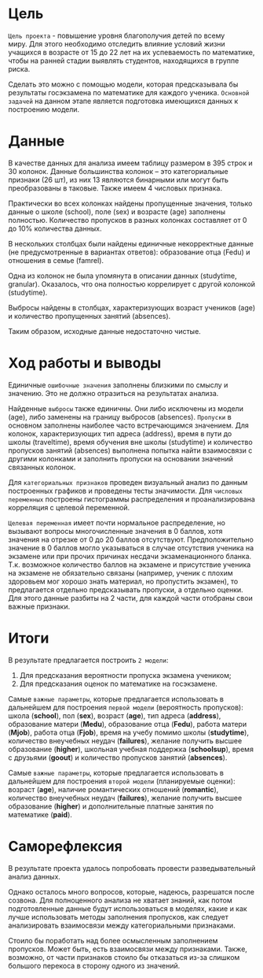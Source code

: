 Цель
=====================
`Цель проекта` - повышение уровня благополучия детей по всему миру. Для этого необходимо отследить влияние условий жизни учащихся в возрасте от 15 до 22 лет на их успеваемость по математике, чтобы на ранней стадии выявлять студентов, находящихся в группе риска.

Сделать это можно с помощью модели, которая предсказывала бы результаты госэкзамена по математике для каждого ученика. 
`Основной задачей` на данном этапе является подготовка имеющихся данных к построению модели.

Данные 
=====================
В качестве данных для анализа имеем таблицу размером в 395 строк и 30 колонок. Данные большинства колонок – это категориальные признаки (26 шт), из них 13 являются бинарными или могут быть преобразованы в таковые. Также имеем 4 числовых признака.

Практически во всех колонках найдены пропущенные значения, только данные о школе (school), поле (sex) и возрасте (age) заполнены полностью. Количество пропусков в разных колонках составляет от 0 до 10% количества данных.

В нескольких столбцах были найдены единичные некорректные данные (не предусмотренные в вариантах ответов): образование отца (Fedu) и отношения в семье (famrel).

Одна из колонок не была упомянута в описании данных (studytime, granular). Оказалось, что она полностью коррелирует c другой колонкой (studytime).

Выбросы найдены в столбцах, характеризующих возраст учеников (age) и количество пропущенных занятий (absences).

Таким образом, исходные данные недостаточно чистые.

Ход работы и выводы
=====================
Единичные `ошибочные значения` заполнены близкими по смыслу и значению. Это не должно отразиться на результатах анализа.

Найденные `выбросы` также единичны. Они либо исключены из модели (age), либо заменены на границу выбросов (absences).
`Пропуски` в основном заполнены наиболее часто встречающимся значением. Для колонок, характеризующих тип адреса (address), время в пути до школы (traveltime), время обучения вне школы (studytime) и количество пропусков занятий (absences) выполнена попытка найти взаимосвязи с другими колонками и заполнить пропуски на основании значений связанных колонок.

Для `категориальных признаков` проведен визуальный анализ по данным построенных графиков и проведены тесты значимости. Для `числовых переменных` построены гистограммы распределения и проанализирована корреляция с целевой переменной.

`Целевая переменная` имеет почти нормальное распределение, но вызывают вопросы многочисленные значения в 0 баллов, хотя значения на отрезке от 0 до 20 баллов отсутствуют. Предположительно значение в 0 баллов могло указываться в случае отсутствия ученика на экзамене или при прочих причинах несдачи экзаменационного бланка. Т.к. возможное количество баллов на экзамене и присутствие ученика на экзамене не обязательно связаны (например, ученик с плохим здоровьем мог хорошо знать материал, но пропустить экзамен), то предлагается отдельно предсказывать пропуски, а отдельно оценки. Для этого данные разбиты на 2 части, для каждой части отобраны свои важные признаки.

Итоги
=====================
В результате предлагается построить `2 модели`: 
1.	Для предсказания вероятности пропуска экзамена учеником;
2.	Для предсказания оценок по математике на госэкзамене.

Самые `важные параметры`, которые предлагается использовать в дальнейшем для построения `первой модели` (вероятность пропусков): школа (**school**), пол (**sex**), возраст (**age**), тип адреса (**address**), образование матери (**Medu**), образование отца (**Fedu**), работа матери (**Mjob**), работа отца (**Fjob**), время на учебу помимо школы (**studytime**), количество внеучебных неудач (**failures**), желание получить высшее образование (**higher**), школьная учебная поддержка (**schoolsup**), время с друзьями (**goout**) и количество пропусков занятий (**absences**).

Самые `важные параметры`, которые предлагается использовать в дальнейшем для построения `второй модели` (планируемые оценки): возраст (**age**), наличие романтических отношений (**romantic**), количество внеучебных неудач (**failures**), желание получить высшее образование (**higher**) и дополнительные платные занятия по математике (**paid**).

Саморефлексия
=====================
В результате проекта удалось попробовать провести разведывательный анализ данных. 

Однако осталось много вопросов, которые, надеюсь, разрешатся после созвона. Для полноценного анализа не хватает знаний, как потом подготовленные данные будут использоваться в моделях, какие и как лучше использовать методы заполнения пропусков, как следует анализировать взаимосвязи между категориальными признаками.

Стоило бы поработать над более осмысленным заполнением пропусков. Может быть, есть взаимосвязи между признаками. Также, возможно, от части признаков стоило бы отказаться из-за слишком большого перекоса в сторону одного из значений.
